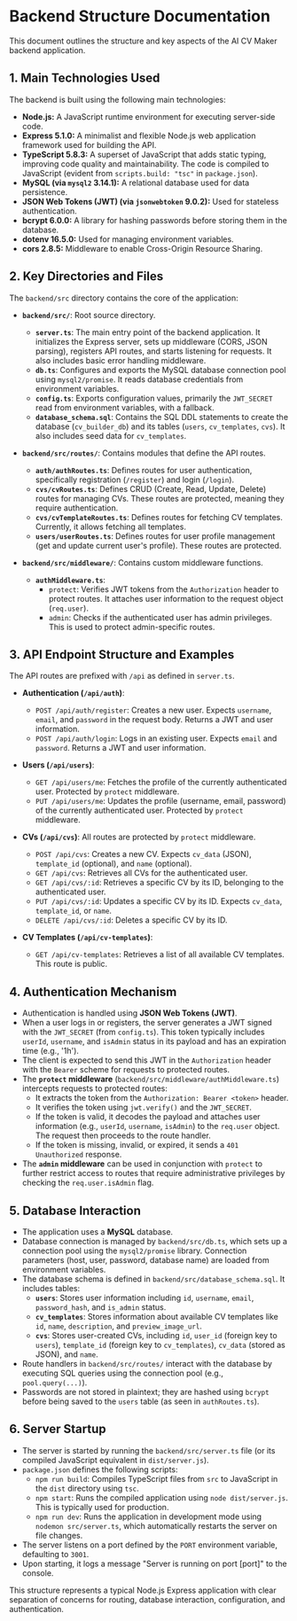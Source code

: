 # Backend Structure Documentation

This document outlines the structure and key aspects of the AI CV Maker backend application.

## 1. Main Technologies Used

The backend is built using the following main technologies:

- **Node.js:** A JavaScript runtime environment for executing server-side code.
- **Express 5.1.0:** A minimalist and flexible Node.js web application framework used for building the API.
- **TypeScript 5.8.3:** A superset of JavaScript that adds static typing, improving code quality and maintainability. The code is compiled to JavaScript (evident from `scripts.build: "tsc"` in `package.json`).
- **MySQL (via `mysql2` 3.14.1):** A relational database used for data persistence.
- **JSON Web Tokens (JWT) (via `jsonwebtoken` 9.0.2):** Used for stateless authentication.
- **bcrypt 6.0.0:** A library for hashing passwords before storing them in the database.
- **dotenv 16.5.0:** Used for managing environment variables.
- **cors 2.8.5:** Middleware to enable Cross-Origin Resource Sharing.

## 2. Key Directories and Files

The `backend/src` directory contains the core of the application:

- **`backend/src/`**: Root source directory.
    - **`server.ts`**: The main entry point of the backend application. It initializes the Express server, sets up middleware (CORS, JSON parsing), registers API routes, and starts listening for requests. It also includes basic error handling middleware.
    - **`db.ts`**: Configures and exports the MySQL database connection pool using `mysql2/promise`. It reads database credentials from environment variables.
    - **`config.ts`**: Exports configuration values, primarily the `JWT_SECRET` read from environment variables, with a fallback.
    - **`database_schema.sql`**: Contains the SQL DDL statements to create the database (`cv_builder_db`) and its tables (`users`, `cv_templates`, `cvs`). It also includes seed data for `cv_templates`.

- **`backend/src/routes/`**: Contains modules that define the API routes.
    - **`auth/authRoutes.ts`**: Defines routes for user authentication, specifically registration (`/register`) and login (`/login`).
    - **`cvs/cvRoutes.ts`**: Defines CRUD (Create, Read, Update, Delete) routes for managing CVs. These routes are protected, meaning they require authentication.
    - **`cvs/cvTemplateRoutes.ts`**: Defines routes for fetching CV templates. Currently, it allows fetching all templates.
    - **`users/userRoutes.ts`**: Defines routes for user profile management (get and update current user's profile). These routes are protected.

- **`backend/src/middleware/`**: Contains custom middleware functions.
    - **`authMiddleware.ts`**:
        - `protect`: Verifies JWT tokens from the `Authorization` header to protect routes. It attaches user information to the request object (`req.user`).
        - `admin`: Checks if the authenticated user has admin privileges. This is used to protect admin-specific routes.

## 3. API Endpoint Structure and Examples

The API routes are prefixed with `/api` as defined in `server.ts`.

- **Authentication (`/api/auth`)**:
    - `POST /api/auth/register`: Creates a new user. Expects `username`, `email`, and `password` in the request body. Returns a JWT and user information.
    - `POST /api/auth/login`: Logs in an existing user. Expects `email` and `password`. Returns a JWT and user information.

- **Users (`/api/users`)**:
    - `GET /api/users/me`: Fetches the profile of the currently authenticated user. Protected by `protect` middleware.
    - `PUT /api/users/me`: Updates the profile (username, email, password) of the currently authenticated user. Protected by `protect` middleware.

- **CVs (`/api/cvs`)**: All routes are protected by `protect` middleware.
    - `POST /api/cvs`: Creates a new CV. Expects `cv_data` (JSON), `template_id` (optional), and `name` (optional).
    - `GET /api/cvs`: Retrieves all CVs for the authenticated user.
    - `GET /api/cvs/:id`: Retrieves a specific CV by its ID, belonging to the authenticated user.
    - `PUT /api/cvs/:id`: Updates a specific CV by its ID. Expects `cv_data`, `template_id`, or `name`.
    - `DELETE /api/cvs/:id`: Deletes a specific CV by its ID.

- **CV Templates (`/api/cv-templates`)**:
    - `GET /api/cv-templates`: Retrieves a list of all available CV templates. This route is public.

## 4. Authentication Mechanism

- Authentication is handled using **JSON Web Tokens (JWT)**.
- When a user logs in or registers, the server generates a JWT signed with the `JWT_SECRET` (from `config.ts`). This token typically includes `userId`, `username`, and `isAdmin` status in its payload and has an expiration time (e.g., '1h').
- The client is expected to send this JWT in the `Authorization` header with the `Bearer` scheme for requests to protected routes.
- The **`protect` middleware** (`backend/src/middleware/authMiddleware.ts`) intercepts requests to protected routes:
    - It extracts the token from the `Authorization: Bearer <token>` header.
    - It verifies the token using `jwt.verify()` and the `JWT_SECRET`.
    - If the token is valid, it decodes the payload and attaches user information (e.g., `userId`, `username`, `isAdmin`) to the `req.user` object. The request then proceeds to the route handler.
    - If the token is missing, invalid, or expired, it sends a `401 Unauthorized` response.
- The **`admin` middleware** can be used in conjunction with `protect` to further restrict access to routes that require administrative privileges by checking the `req.user.isAdmin` flag.

## 5. Database Interaction

- The application uses a **MySQL** database.
- Database connection is managed by `backend/src/db.ts`, which sets up a connection pool using the `mysql2/promise` library. Connection parameters (host, user, password, database name) are loaded from environment variables.
- The database schema is defined in `backend/src/database_schema.sql`. It includes tables:
    - **`users`**: Stores user information including `id`, `username`, `email`, `password_hash`, and `is_admin` status.
    - **`cv_templates`**: Stores information about available CV templates like `id`, `name`, `description`, and `preview_image_url`.
    - **`cvs`**: Stores user-created CVs, including `id`, `user_id` (foreign key to `users`), `template_id` (foreign key to `cv_templates`), `cv_data` (stored as JSON), and `name`.
- Route handlers in `backend/src/routes/` interact with the database by executing SQL queries using the connection pool (e.g., `pool.query(...)`).
- Passwords are not stored in plaintext; they are hashed using `bcrypt` before being saved to the `users` table (as seen in `authRoutes.ts`).

## 6. Server Startup

- The server is started by running the `backend/src/server.ts` file (or its compiled JavaScript equivalent in `dist/server.js`).
- `package.json` defines the following scripts:
    - `npm run build`: Compiles TypeScript files from `src` to JavaScript in the `dist` directory using `tsc`.
    - `npm start`: Runs the compiled application using `node dist/server.js`. This is typically used for production.
    - `npm run dev`: Runs the application in development mode using `nodemon src/server.ts`, which automatically restarts the server on file changes.
- The server listens on a port defined by the `PORT` environment variable, defaulting to `3001`.
- Upon starting, it logs a message "Server is running on port [port]" to the console.

This structure represents a typical Node.js Express application with clear separation of concerns for routing, database interaction, configuration, and authentication.
